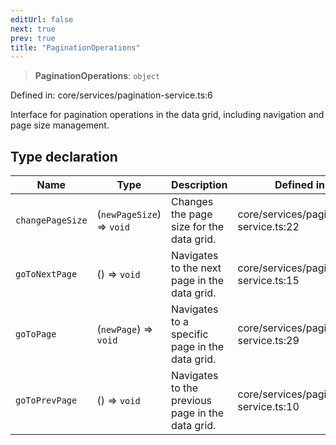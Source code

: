 ```yaml
---
editUrl: false
next: true
prev: true
title: "PaginationOperations"
---
```


> **PaginationOperations**: `object`

Defined in: core/services/pagination-service.ts:6

Interface for pagination operations in the data grid, including navigation and page size management.

## Type declaration

| Name | Type | Description | Defined in |
| ------ | ------ | ------ | ------ |
| <a id="changepagesize"></a> `changePageSize` | (`newPageSize`) => `void` | Changes the page size for the data grid. | core/services/pagination-service.ts:22 |
| <a id="gotonextpage"></a> `goToNextPage` | () => `void` | Navigates to the next page in the data grid. | core/services/pagination-service.ts:15 |
| <a id="gotopage"></a> `goToPage` | (`newPage`) => `void` | Navigates to a specific page in the data grid. | core/services/pagination-service.ts:29 |
| <a id="gotoprevpage"></a> `goToPrevPage` | () => `void` | Navigates to the previous page in the data grid. | core/services/pagination-service.ts:10 |

